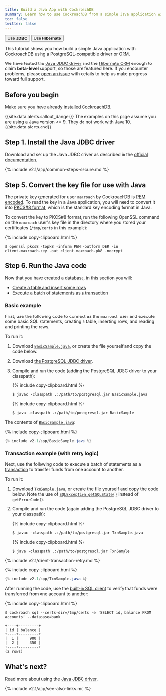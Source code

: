 ```yaml
---
title: Build a Java App with CockroachDB
summary: Learn how to use CockroachDB from a simple Java application with the JDBC driver.
toc: false
twitter: false
---
```


<div class="filters filters-big clearfix">
    <a href="build-a-java-app-with-cockroachdb.html"><button class="filter-button current">Use <strong>JDBC</strong></button></a>
    <a href="build-a-java-app-with-cockroachdb-hibernate.html"><button class="filter-button">Use <strong>Hibernate</strong></button></a>
</div>

This tutorial shows you how build a simple Java application with CockroachDB using a PostgreSQL-compatible driver or ORM.

We have tested the [Java JDBC driver](https://jdbc.postgresql.org/) and the [Hibernate ORM](http://hibernate.org/) enough to claim **beta-level** support, so those are featured here. If you encounter problems, please [open an issue](https://github.com/cockroachdb/cockroach/issues/new) with details to help us make progress toward full support.

<div id="toc"></div>

## Before you begin

Make sure you have already [installed CockroachDB](install-cockroachdb.html).

{{site.data.alerts.callout_danger}}
The examples on this page assume you are using a Java version <= 9. They do not work with Java 10.
{{site.data.alerts.end}}

## Step 1. Install the Java JDBC driver

Download and set up the Java JDBC driver as described in the [official documentation](https://jdbc.postgresql.org/documentation/head/setup.html).

{% include v2.1/app/common-steps-secure.md %}

## Step 5. Convert the key file for use with Java

The private key generated for user `maxroach` by CockroachDB is [PEM encoded](https://tools.ietf.org/html/rfc1421).  To read the key in a Java application, you will need to convert it into [PKCS#8 format](https://tools.ietf.org/html/rfc5208), which is the standard key encoding format in Java.

To convert the key to PKCS#8 format, run the following OpenSSL command on the `maxroach` user's key file in the directory where you stored your certificates (`/tmp/certs` in this example):

{% include copy-clipboard.html %}
~~~ shell
$ openssl pkcs8 -topk8 -inform PEM -outform DER -in client.maxroach.key -out client.maxroach.pk8 -nocrypt
~~~

## Step 6. Run the Java code

Now that you have created a database, in this section you will:

- [Create a table and insert some rows](#basic-example)
- [Execute a batch of statements as a transaction](#transaction-example-with-retry-logic)

### Basic example

First, use the following code to connect as the `maxroach` user and execute some basic SQL statements, creating a table, inserting rows, and reading and printing the rows.

To run it:

1. Download <a href="https://raw.githubusercontent.com/cockroachdb/docs/master/_includes/v2.1/app/BasicSample.java" download><code>BasicSample.java</code></a>, or create the file yourself and copy the code below.
2. Download [the PostgreSQL JDBC driver](https://jdbc.postgresql.org/download.html).
3. Compile and run the code (adding the PostgreSQL JDBC driver to your classpath):

    {% include copy-clipboard.html %}
    ~~~ shell
    $ javac -classpath .:/path/to/postgresql.jar BasicSample.java
    ~~~

    {% include copy-clipboard.html %}
    ~~~ shell
    $ java -classpath .:/path/to/postgresql.jar BasicSample
    ~~~

The contents of [`BasicSample.java`](https://raw.githubusercontent.com/cockroachdb/docs/master/_includes/v2.1/app/BasicSample.java):

{% include copy-clipboard.html %}
~~~ java
{% include v2.1/app/BasicSample.java %}
~~~

### Transaction example (with retry logic)

Next, use the following code to execute a batch of statements as a [transaction](transactions.html) to transfer funds from one account to another.

To run it:

1. Download <a href="https://raw.githubusercontent.com/cockroachdb/docs/master/_includes/v2.1/app/TxnSample.java" download><code>TxnSample.java</code></a>, or create the file yourself and copy the code below.  Note the use of [`SQLException.getSQLState()`](https://docs.oracle.com/javase/tutorial/jdbc/basics/sqlexception.html) instead of `getErrorCode()`.
2. Compile and run the code (again adding the PostgreSQL JDBC driver to your classpath):

    {% include copy-clipboard.html %}
    ~~~ shell
    $ javac -classpath .:/path/to/postgresql.jar TxnSample.java
    ~~~

    {% include copy-clipboard.html %}
    ~~~ shell
    $ java -classpath .:/path/to/postgresql.jar TxnSample
    ~~~

{% include v2.1/client-transaction-retry.md %}

{% include copy-clipboard.html %}
~~~ java
{% include v2.1/app/TxnSample.java %}
~~~

After running the code, use the [built-in SQL client](use-the-built-in-sql-client.html) to verify that funds were transferred from one account to another:

{% include copy-clipboard.html %}
~~~ shell
$ cockroach sql --certs-dir=/tmp/certs -e 'SELECT id, balance FROM accounts' --database=bank
~~~

~~~
+----+---------+
| id | balance |
+----+---------+
|  1 |     900 |
|  2 |     350 |
+----+---------+
(2 rows)
~~~

## What's next?

Read more about using the [Java JDBC driver](https://jdbc.postgresql.org/).

{% include v2.1/app/see-also-links.md %}
